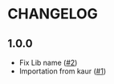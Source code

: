 # CHANGELOG

## 1.0.0

* Fix Lib name ([#2])
* Importation from kaur ([#1])

[#1]: https://github.com/fewlinesco/kaur/pull/1
[#2]: https://github.com/fewlinesco/kaur/pull/2
